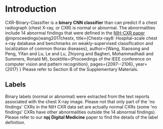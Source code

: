 # Introduction

CXR-Binary-Classifier is a **binary CNN classifier** than can predict if a chest radiograph (chest X-ray, or CXR) is normal or abnormal. The abnormalities include 14 abnormal findings that were defined in the [NIH-CXR paper](https://nihcc.app.box.com/v/ChestXray-NIHCC/file/256057377774) 
@inproceedings{wang2017chestx,
  title={Chestx-ray8: Hospital-scale chest x-ray database and benchmarks on weakly-supervised classification and localization of common thorax diseases},
  author={Wang, Xiaosong and Peng, Yifan and Lu, Le and Lu, Zhiyong and Bagheri, Mohammadhadi and Summers, Ronald M},
  booktitle={Proceedings of the IEEE conference on computer vision and pattern recognition},
  pages={2097--2106},
  year={2017}
}
Please refer to Section B of the Supplementary Materials.


## Labels

Binary labels (normal or abnormal) were extracted from the text reports associated with the chest X-ray image. Please not that only part of the 'no findings' CXRs in the NIH CXR data set are actually normal CXRs (some 'no findings' CXRs have other abnormalities outside the 14 abnormal findings). Please refer to our **npj Digital Medicine** paper to find the details of the label definition.
